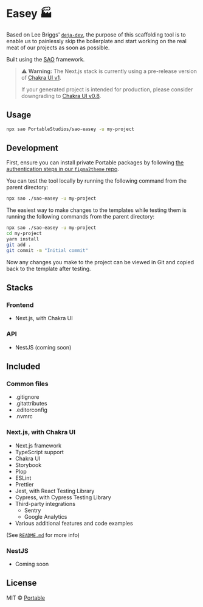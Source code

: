 # Easey 🏭

Based on Lee Briggs' [`deja-dev`](https://github.com/theleebriggs/deja-dev),
the purpose of this scaffolding tool is to enable us to painlessly skip the
boilerplate and start working on the real meat of our projects as soon as possible.

Built using the [SAO](https://github.com/saojs/sao) framework.

> ⚠️ **Warning:** The Next.js stack is currently using a pre-release version of [Chakra UI v1](https://next.chakra-ui.com/).
>
> If your generated project is intended for production, please consider downgrading to [Chakra UI v0.8](https://chakra-ui.com/).

## Usage

```bash
npx sao PortableStudios/sao-easey -u my-project
```

## Development

First, ensure you can install private Portable packages by following [the authentication steps in our `figma2theme` repo](https://github.com/PortableStudios/figma2theme).

You can test the tool locally by running the following command from the parent directory:

```bash
npx sao ./sao-easey -u my-project
```

The easiest way to make changes to the templates while testing
them is running the following commands from the parent directory:

```bash
npx sao ./sao-easey -u my-project
cd my-project
yarn install
git add .
git commit -m "Initial commit"
```

Now any changes you make to the project can be viewed
in Git and copied back to the template after testing.

## Stacks

### Frontend

- Next.js, with Chakra UI

### API

- NestJS (coming soon)

## Included

### Common files

- .gitignore
- .gitattributes
- .editorconfig
- .nvmrc

### Next.js, with Chakra UI

- Next.js framework
- TypeScript support
- Chakra UI
- Storybook
- Plop
- ESLint
- Prettier
- Jest, with React Testing Library
- Cypress, with Cypress Testing Library
- Third-party integrations
  - Sentry
  - Google Analytics
- Various additional features and code examples

(See [`README.md`](./template/next-ts-chakra-ui/README.md) for more info)

### NestJS

- Coming soon

## License

MIT © [Portable](https://portable.com.au)
